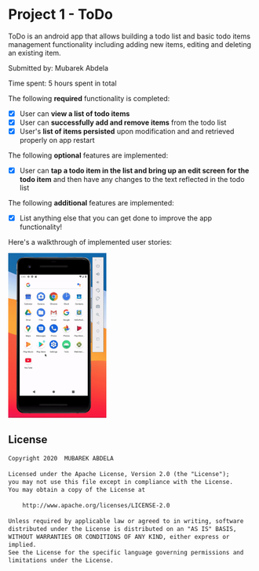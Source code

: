 # Project 1 - ToDo

ToDo is an android app that allows building a todo list and basic todo items management functionality including adding new items, editing and deleting an existing item.

Submitted by: Mubarek Abdela

Time spent: 5 hours spent in total


The following **required** functionality is completed:

- [X] User can **view a list of todo items**
- [X] User can **successfully add and remove items** from the todo list
- [X] User's **list of items persisted** upon modification and and retrieved properly on app restart

The following **optional** features are implemented:

- [X] User can **tap a todo item in the list and bring up an edit screen for the todo item** and then have any changes to the text reflected in the todo list

The following **additional** features are implemented:

- [X] List anything else that you can get done to improve the app functionality!


Here's a walkthrough of implemented user stories:

<img src='walkthrough.gif' title='Video Walkthrough' width='200' alt='Video Walkthrough' />
<br>




## License

    Copyright 2020  MUBAREK ABDELA

    Licensed under the Apache License, Version 2.0 (the "License");
    you may not use this file except in compliance with the License.
    You may obtain a copy of the License at

        http://www.apache.org/licenses/LICENSE-2.0

    Unless required by applicable law or agreed to in writing, software
    distributed under the License is distributed on an "AS IS" BASIS,
    WITHOUT WARRANTIES OR CONDITIONS OF ANY KIND, either express or implied.
    See the License for the specific language governing permissions and
    limitations under the License.
